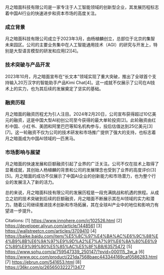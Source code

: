 月之暗面科技有限公司是一家专注于人工智能领域的创新型企业，其发展历程标志着中国AI行业的快速进步和资本市场的高度关注。

### 成立背景

月之暗面科技有限公司成立于2023年3月，由杨植麟创立，总部位于北京的集智未来园区。公司的主要业务集中在人工智能通用技术（AGI）的研究与开发上，特别是大型语言模型的研发和应用[2][4]。

### 技术突破与产品开发

2023年10月，月之暗面宣布在“长文本”领域实现了重大突破，推出了全球首个支持输入20万汉字的智能助手产品Kimi Chat[4]。这一成就不仅展示了公司在AI技术上的实力，也为其后续的发展奠定了坚实的基础。

### 融资历程

月之暗面的融资历程尤为引人注目。2024年2月20日，公司宣布获得超过10亿美元的融资，这是中国大型AI初创公司至今获得的最大单轮投资[2]。此轮融资由红杉中国、小红书、美团和阿里巴巴等知名机构参与，投后估值达到25亿美元[3][7]。这一轮融资不仅为公司的技术研发和市场推广提供了强大的支持，也标志着月之暗面成为中国AI领域的一匹黑马。

### 市场影响与展望

月之暗面的快速发展和巨额融资引起了业界的广泛关注。公司不仅在技术上取得了显著成就，其创始人杨植麟的背景和公司的发展理念也受到了业界的高度评价[3][5]。月之暗面的成功不仅展示了中国AI企业的创新能力和市场潜力，也为整个行业的发展注入了新的活力。

总的来说，月之暗面科技有限公司的发展历程是一段充满挑战和机遇的旅程。从成立之初的技术突破到后续的巨额融资，月之暗面不断展示其在AI领域的实力和潜力。随着公司继续推进技术创新和市场拓展，其在全球AI产业中的地位和影响力有望进一步提升。

Citations:
[1] https://www.innohere.com/ir/102526.html
[2] https://developer.aliyun.com/article/1448561
[3] https://wallstreetcn.com/articles/3709410
[4] https://baike.baidu.com/item/%E5%8C%97%E4%BA%AC%E6%9C%88%E4%B9%8B%E6%9A%97%E9%9D%A2%E7%A7%91%E6%8A%80%E6%9C%89%E9%99%90%E5%85%AC%E5%8F%B8/63575472
[5] https://www.sohu.com/a/759547339_250147/?pvid=000115_3w_a
[6] https://www.qcc.com/product/221da7568baec443344169caf0586283.html
[7] https://ebrun.com/541653.html
[8] https://36kr.com/p/2656503222713477